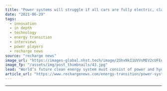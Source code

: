 ```yaml
---
title: "Power systems will struggle if all cars are fully electric, claims Hydrogen Council boss"
date: "2021-06-29"
tags: 
  - innovation
  - in depth
  - technology
  - energy transition
  - interviews
  - power players
  - recharge news
source: "recharge news"
image_url: "https://images-global.nhst.tech/image/ZGhxNkI1UVVsMEV2cUFEeDJtT3kwNTdvVkh1d05uaDR4NmJ3NWhMNnJsTT0=/nhst/binary/42a3b6e458f45bedce3b8db2ada6ddd2"
image_fp: "/assets/img/post_thumbnails/43.jpg"
lead: "World’s future clean energy system must consist of power and hydrogen working in harmony — and blue H2 will be required, Daryl Wilson tells Recharge"
article_url: "https://www.rechargenews.com/energy-transition/power-systems-will-struggle-if-all-cars-are-fully-electric-claims-hydrogen-council-boss/2-1-1032050"
---
```


---
